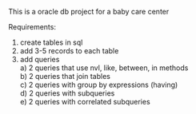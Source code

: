 This is a oracle  db project for a baby care center  

Requirements:

1. create tables in sql  
2. add 3-5 records to each table  
3. add queries  
	a) 2 queries that use nvl, like, between, in methods  
	b) 2 queries that join tables  
	c) 2 queries with group by expressions (having)  
	d) 2 queries with subqueries  
	e) 2 queries with correlated subqueries  
